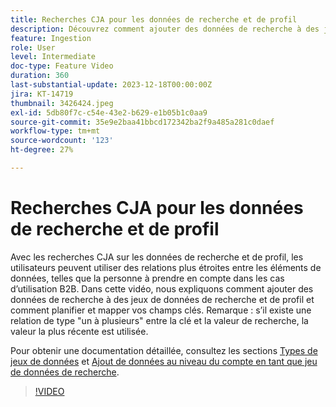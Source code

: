 ```yaml
---
title: Recherches CJA pour les données de recherche et de profil
description: Découvrez comment ajouter des données de recherche à des jeux de données de recherche et de profil, et comment organiser et mapper vos champs clés.
feature: Ingestion
role: User
level: Intermediate
doc-type: Feature Video
duration: 360
last-substantial-update: 2023-12-18T00:00:00Z
jira: KT-14719
thumbnail: 3426424.jpeg
exl-id: 5db80f7c-c54e-43e2-b629-e1b05b1c0aa9
source-git-commit: 35e9e2baa41bbcd172342ba2f9a485a281c0daef
workflow-type: tm+mt
source-wordcount: '123'
ht-degree: 27%

---
```


# Recherches CJA pour les données de recherche et de profil

Avec les recherches CJA sur les données de recherche et de profil, les utilisateurs peuvent utiliser des relations plus étroites entre les éléments de données, telles que la personne à prendre en compte dans les cas d’utilisation B2B.  Dans cette vidéo, nous expliquons comment ajouter des données de recherche à des jeux de données de recherche et de profil et comment planifier et mapper vos champs clés.  Remarque : s’il existe une relation de type &quot;un à plusieurs&quot; entre la clé et la valeur de recherche, la valeur la plus récente est utilisée.

Pour obtenir une documentation détaillée, consultez les sections [Types de jeux de données](https://experienceleague.adobe.com/docs/analytics-platform/using/cja-connections/create-connection.html?lang=en#dataset-types) et [ Ajout de données au niveau du compte en tant que jeu de données de recherche](https://experienceleague.adobe.com/docs/analytics-platform/using/cja-usecases/b2b/b2b.html?lang=en).

>[!VIDEO](https://video.tv.adobe.com/v/3426424/?learn=on)
